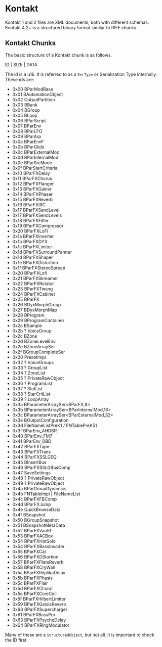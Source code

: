 # Kontakt

Kontakt 1 and 2 files are XML documents, both with different schemas. Kontakt 4.2+ is a structured binary format similar to RIFF chunks.

## Kontakt Chunks

The basic structure of a Kontakt chunk is as follows.

ID | SIZE | DATA

The id is a u16. It is referred to as a `SerType` or Serialization Type internally. These ids are:

- 0x00 BParModBase
- 0x01 BAutomationObject
- 0x02 OutputPartition
- 0x03 BBank
- 0x04 BGroup
- 0x05 BLoop
- 0x06 BParScript
- 0x07 BParEnv
- 0x08 BParLFO
- 0x09 BParArp
- 0x0a BParEnvF
- 0x0b BParGlide
- 0x0c BParExternalMod
- 0x0d BParInternalMod
- 0x0e BParSrcMode
- 0x0f BParStartCriteria
- 0x10 BParFXDelay
- 0x11 BParFXChorus
- 0x12 BParFXFlanger
- 0x13 BParFXGainer
- 0x14 BParFXPhaser
- 0x15 BParFXReverb
- 0x16 BParFXIRC
- 0x17 BParFXSendLevel
- 0x17 BParFXSendLevels
- 0x18 BParFXFilter
- 0x19 BParFXCompressor
- 0x20 BParFXLoFi
- 0x1a BParFXInverter
- 0x1b BParFXDYX
- 0x1c BParFXLimiter
- 0x1d BParFXSurroundPanner
- 0x1d BParFXShaper
- 0x1e BParFXDistortion
- 0x1f BParFXStereoSpread
- 0x20 BParFXLofi
- 0x21 BParFXSkreamer
- 0x22 BParFXRotator
- 0x23 BParFXTwang
- 0x24 BParFXCabinet
- 0x25 BParFX
- 0x26 BDyxMorphGroup
- 0x27 BDyxMorphMap
- 0x28 BProgram
- 0x29 BProgramContainer
- 0x2a BSample
- 0x2b ? VoiceGroup
- 0x2c BZone
- 0x2d BZoneLevelEnv
- 0x2e BZoneArraySer
- 0x2f BGroupCompleteSer
- 0x30 PresetImpl
- 0x32 ? VoiceGroups
- 0x33 ? GroupList
- 0x34 ? ZoneList
- 0x35 ? PrivateRawObject
- 0x36 ? ProgramList
- 0x37 ? SlotList
- 0x38 ? StarCritList
- 0x39 ? LoopArray
- 0x3a BParameterArraySer<BParFX,8>
- 0x3b BParameterArraySer<BParInternalMod,16>
- 0x3c BParameterArraySer<BParExternalMod,32>
- 0x3e BOutputConfiguration
- 0x3d FileNameListPreK1 / FNTablePreK51
- 0x3f BParEnv_AHDSR
- 0x40 BParEnv_FM7
- 0x41 BParEnv_DBD
- 0x42 BParFXTape
- 0x43 BParFXTrans
- 0x44 BParFXSSLGEQ
- 0x45 BInsertBus
- 0x46 BParFXSSLGBusComp
- 0x47 SaveSettings
- 0x48 ? PrivateRawObject
- 0x49 ? PrivateRawObject
- 0x4a BParGroupDynamics
- 0x4b FNTableImpl | FileNameList
- 0x4c BParFXFBComp
- 0x4d BParFXJump
- 0x4e QuickBrowseData
- 0x4f BSnapshot
- 0x50 BGroupSnapshot
- 0x51 BSnapshotMetaData
- 0x52 BParFXVan51
- 0x53 BParFXACBox
- 0x54 BParFXHotSolo
- 0x54 BParFXBassInvader
- 0x55 BParFXCat
- 0x56 BParFXDStortion
- 0x57 BParFXPlateReverb
- 0x58 BParFXCryWah
- 0x5a BParFXReplikaDelay
- 0x5b BParFXPhasis
- 0x5c BParFXFlair
- 0x5d BParFXChoral
- 0x5e BParFXCoreCell
- 0x5f BParFXHilbertLimiter
- 0x59 BParFXGaloisReverb
- 0x60 BParFXSupercharger
- 0x61 BParFXBassPro
- 0x63 BParFXPsycheDelay
- 0x64 BParFXRingModulator

Many of these are a `StructuredObject`, but not all. It is important to check the ID first.
